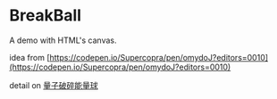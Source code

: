 # BreakBall
A demo with HTML's canvas.

idea from [https://codepen.io/Supercopra/pen/omydoJ?editors=0010](https://codepen.io/Supercopra/pen/omydoJ?editors=0010)

detail on [量子破碎能量球](https://juejin.im/post/5c6a46c46fb9a049c30bcae2)
